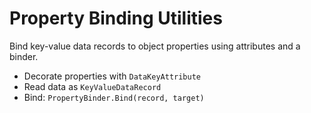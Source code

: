 # Property Binding Utilities

Bind key-value data records to object properties using attributes and a binder.

- Decorate properties with `DataKeyAttribute`
- Read data as `KeyValueDataRecord`
- Bind: `PropertyBinder.Bind(record, target)`
